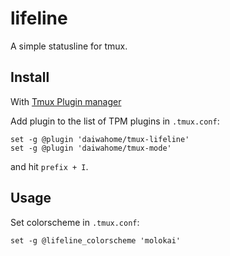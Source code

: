 # lifeline

A simple statusline for tmux.

## Install
With [Tmux Plugin manager][tpm]

Add plugin to the list of TPM plugins in `.tmux.conf`:
```
set -g @plugin 'daiwahome/tmux-lifeline'
set -g @plugin 'daiwahome/tmux-mode'
```
and hit `prefix + I`.

## Usage
Set colorscheme in `.tmux.conf`:
```
set -g @lifeline_colorscheme 'molokai'
```

[tpm]: https://github.com/tmux-plugins/tpm
